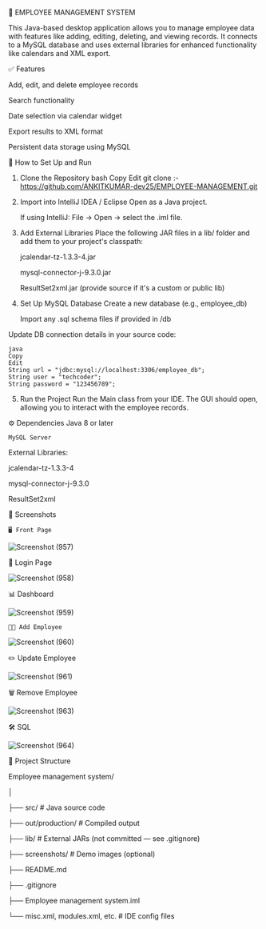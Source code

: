  👥 EMPLOYEE MANAGEMENT SYSTEM

This Java-based desktop application allows you to manage employee data with features like adding, editing, deleting, and viewing records. It connects to a MySQL database and uses external libraries for enhanced functionality like calendars and XML export.


✅ Features

  Add, edit, and delete employee records

  Search functionality

  Date selection via calendar widget

  Export results to XML format

  Persistent data storage using MySQL




🚀 How to Set Up and Run

   1. Clone the Repository
       bash
       Copy
       Edit
       git clone :- https://github.com/ANKITKUMAR-dev25/EMPLOYEE-MANAGEMENT.git

  2. Import into IntelliJ IDEA / Eclipse
       Open as a Java project.

       If using IntelliJ: File → Open → select the .iml file.

  3. Add External Libraries
       Place the following JAR files in a lib/ folder and add them to your project's classpath:

      jcalendar-tz-1.3.3-4.jar

      mysql-connector-j-9.3.0.jar

      ResultSet2xml.jar (provide source if it's a custom or public lib)

 4. Set Up MySQL Database
     Create a new database (e.g., employee_db)

     Import any .sql schema files if provided in /db

 Update DB connection details in your source code:

    java
    Copy
    Edit
    String url = "jdbc:mysql://localhost:3306/employee_db";
    String user = "techcoder";
    String password = "123456789";
 5. Run the Project
    Run the Main class from your IDE. The GUI should open, allowing you to interact with the employee records.




⚙️ Dependencies
    Java 8 or later

    MySQL Server

   External Libraries:

   jcalendar-tz-1.3.3-4

   mysql-connector-j-9.3.0

   ResultSet2xml



📸 Screenshots

    🖥️ Front Page

![Screenshot (957)](https://github.com/user-attachments/assets/7cf24f53-16ce-4c41-aac3-079df12d8724)


   🔐 Login Page

![Screenshot (958)](https://github.com/user-attachments/assets/1a079a04-7b30-452c-a99b-669093b08808)

   📊 Dashboard

![Screenshot (959)](https://github.com/user-attachments/assets/002ba560-0183-4047-9607-b04ed4ab9246)

    🧑‍💼 Add Employee

![Screenshot (960)](https://github.com/user-attachments/assets/5c693442-55e2-4e8f-b37a-7d113fa621f5)

   ✏️ Update Employee

![Screenshot (961)](https://github.com/user-attachments/assets/e3083c4a-66b5-48c6-a286-30344d7e0060)

   🗑️ Remove Employee

![Screenshot (963)](https://github.com/user-attachments/assets/56abfef1-fafc-4027-b75d-7abd9451e96b)

🛠️ SQL

![Screenshot (964)](https://github.com/user-attachments/assets/05b11c6d-a4e8-4b99-81ed-576bc6dca97b)





📁 Project Structure

  Employee management system/

  │


  ├── src/                            # Java source code

  ├── out/production/                # Compiled output

  ├── lib/                           # External JARs (not committed — see .gitignore)

  ├── screenshots/                   # Demo images (optional)

  ├── README.md

  ├── .gitignore

  ├── Employee management system.iml

  └── misc.xml, modules.xml, etc. # IDE config files






